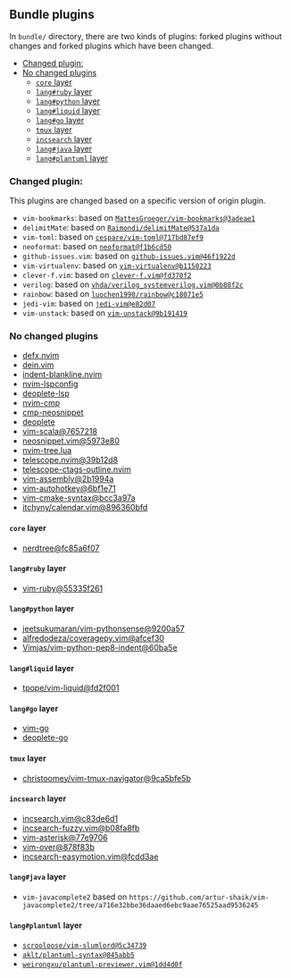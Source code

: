 ## Bundle plugins

In `bundle/` directory, there are two kinds of plugins: forked plugins without changes and forked plugins which have been changed.

<!-- vim-markdown-toc GFM -->

- [Changed plugin:](#changed-plugin)
- [No changed plugins](#no-changed-plugins)
  - [`core` layer](#core-layer)
  - [`lang#ruby` layer](#langruby-layer)
  - [`lang#python` layer](#langpython-layer)
  - [`lang#liquid` layer](#langliquid-layer)
  - [`lang#go` layer](#langgo-layer)
  - [`tmux` layer](#tmux-layer)
  - [`incsearch` layer](#incsearch-layer)
  - [`lang#java` layer](#langjava-layer)
  - [`lang#plantuml` layer](#langplantuml-layer)

<!-- vim-markdown-toc -->

### Changed plugin:

This plugins are changed based on a specific version of origin plugin.

- `vim-bookmarks`: based on [`MattesGroeger/vim-bookmarks@3adeae1`](https://github.com/MattesGroeger/vim-bookmarks/commit/3adeae10639edcba29ea80dafa1c58cf545cb80e)
- `delimitMate`: based on [`Raimondi/delimitMate@537a1da`](https://github.com/Raimondi/delimitMate/tree/537a1da0fa5eeb88640425c37e545af933c56e1b)
- `vim-toml`: based on [`cespare/vim-toml@717bd87ef9`](https://github.com/cespare/vim-toml/tree/717bd87ef928293e0cc6cfc12ebf2e007cb25311)
- `neoformat`: based on [`neoformat@f1b6cd50`](https://github.com/sbdchd/neoformat/tree/f1b6cd506b72be0a2aaf529105320ec929683920)
- `github-issues.vim`: based on [`github-issues.vim@46f1922d`](https://github.com/jaxbot/github-issues.vim/tree/46f1922d3d225ed659f3dda1c95e35001c9f41f4)
- `vim-virtualenv`: based on [`vim-virtualenv@b1150223`](https://github.com/jmcantrell/vim-virtualenv/tree/b1150223cd876f155ed7a3b2e285ed33f6f93873)
- `clever-f.vim`: based on [`clever-f.vim@fd370f2`](https://github.com/rhysd/clever-f.vim/tree/fd370f27cca93918184a8043220cef1aa440a1fd)
- `verilog`: based on [`vhda/verilog_systemverilog.vim@0b88f2c`](https://github.com/vhda/verilog_systemverilog.vim/tree/0b88f2ccf81983944bf00d15ec810dd807053d19)
- `rainbow`: based on [`luochen1990/rainbow@c18071e5`](https://github.com/luochen1990/rainbow/tree/c18071e5c7790928b763c2e88c487dfc93d84a15)
- `jedi-vim`: based on [`jedi-vim@e82d07`](https://github.com/davidhalter/jedi-vim/tree/e82d07faa17c3b3fe04b4fa6ab074e8e8601a596)
- `vim-unstack`: based on [`vim-unstack@9b191419`](https://github.com/mattboehm/vim-unstack/tree/9b191419b4d3f26225a5ae3df5e409c62b426941)

### No changed plugins

- [defx.nvim](https://github.com/Shougo/defx.nvim/tree/df5e6ea6734dc002919ea41786668069fa0b497d)
- [dein.vim](https://github.com/Shougo/dein.vim/tree/452b4a8b70be924d581c2724e5e218bfd2bcea14)
- [indent-blankline.nvim](https://github.com/lukas-reineke/indent-blankline.nvim/tree/045d9582094b27f5ae04d8b635c6da8e97e53f1d)
- [nvim-lspconfig](https://github.com/neovim/nvim-lspconfig/tree/dcb7ebb36f0d2aafcc640f520bb1fc8a9cc1f7c8)
- [deoplete-lsp](https://github.com/deoplete-plugins/deoplete-lsp/tree/c466c955e85d995984a8135e16da71463712e5e5)
- [nvim-cmp](https://github.com/hrsh7th/nvim-cmp/tree/3192a0c57837c1ec5bf298e4f3ec984c7d2d60c0)
- [cmp-neosnippet](https://github.com/notomo/cmp-neosnippet/tree/2d14526af3f02dcea738b4cea520e6ce55c09979)
- [deoplete](https://github.com/Shougo/deoplete.nvim/tree/1c40f648d2b00e70beb4c473b7c0e32b633bd9ae)
- [vim-scala@7657218](https://github.com/derekwyatt/vim-scala/tree/7657218f14837395a4e6759f15289bad6febd1b4)
- [neosnippet.vim@5973e80](https://github.com/Shougo/neosnippet.vim/tree/5973e801e7ad38a01e888cb794d74e076a35ea9b)
- [nvim-tree.lua](https://github.com/kyazdani42/nvim-tree.lua/tree/9049f364cc3ceaff07ab130e1d35aec9e4124563)
- [telescope.nvim@39b12d8](https://github.com/nvim-telescope/telescope.nvim/tree/39b12d84e86f5054e2ed98829b367598ae53ab41)
- [telescope-ctags-outline.nvim](https://github.com/fcying/telescope-ctags-outline.nvim)
- [vim-assembly@2b1994a](https://github.com/wsdjeg/vim-assembly/tree/2b1994a5d23c90651754b4c75750100f63074d8b)
- [vim-autohotkey@6bf1e71](https://github.com/wsdjeg/vim-autohotkey/tree/6bf1e718c73cad22caad3ecd8c4db96db05b37f7)
- [vim-cmake-syntax@bcc3a97a](https://github.com/pboettch/vim-cmake-syntax/tree/bcc3a97ab934f03e112becd4ce79286793152b47)
- [itchyny/calendar.vim@896360bfd](https://github.com/itchyny/calendar.vim/tree/896360bfd9d5347b2726dd247df2d2cbdb8cf1d6)

#### `core` layer

- [nerdtree@fc85a6f07](https://github.com/preservim/nerdtree/tree/fc85a6f07c2cd694be93496ffad75be126240068)

#### `lang#ruby` layer

- [vim-ruby@55335f261](https://github.com/vim-ruby/vim-ruby/tree/55335f2614f914b117f02995340886f409eddc02)

#### `lang#python` layer

- [jeetsukumaran/vim-pythonsense@9200a57](https://github.com/jeetsukumaran/vim-pythonsense/tree/9200a57629c904ed2ab8c9b2e8c5649d311794ba)
- [alfredodeza/coveragepy.vim@afcef30](https://github.com/alfredodeza/coveragepy.vim/tree/afcef301b723048c25250d2d539b9473a8e4f747)
- [Vimjas/vim-python-pep8-indent@60ba5e](https://github.com/Vimjas/vim-python-pep8-indent/tree/60ba5e11a61618c0344e2db190210145083c91f8)

#### `lang#liquid` layer

- [tpope/vim-liquid@fd2f001](https://github.com/tpope/vim-liquid/tree/fd2f0017fbc50f214db2f57c207c34cda3aa1522)

#### `lang#go` layer

- [vim-go](https://github.com/fatih/vim-go/tree/22b2273cfe562ac1c1af976ce77f18a3b1776f3c)
- [deoplete-go](https://github.com/deoplete-plugins/deoplete-go/tree/4eac2e6f127f2e2601dee415db2f826e2c9ef16c)

#### `tmux` layer

- [christoomey/vim-tmux-navigator@9ca5bfe5b](https://github.com/christoomey/vim-tmux-navigator/tree/9ca5bfe5bd274051b5dd796cc150348afc993b80)

#### `incsearch` layer

- [incsearch.vim@c83de6d1](https://github.com/haya14busa/incsearch.vim/tree/c83de6d1ac31d173d7c3ffee0ad61dc643ee4f08)
- [incsearch-fuzzy.vim@b08fa8fb](https://github.com/haya14busa/incsearch-fuzzy.vim/tree/b08fa8fbfd633e2f756fde42bfb5251d655f5403)
- [vim-asterisk@77e9706](https://github.com/haya14busa/vim-asterisk/tree/77e97061d6691637a034258cc415d98670698459)
- [vim-over@878f83b](https://github.com/osyo-manga/vim-over/tree/878f83bdac0cda308f599d319f45c7877d5274a9)
- [incsearch-easymotion.vim@fcdd3ae](https://github.com/haya14busa/incsearch-easymotion.vim/tree/fcdd3aee6f4c0eef1a515727199ece8d6c6041b5)

#### `lang#java` layer

- `vim-javacomplete2` based on `https://github.com/artur-shaik/vim-javacomplete2/tree/a716e32bbe36daaed6ebc9aae76525aad9536245`

#### `lang#plantuml` layer

- [`scrooloose/vim-slumlord@5c34739`](https://github.com/scrooloose/vim-slumlord/tree/5c34739a6ca71ef3617ed71491b3387bb2fb5620)
- [`aklt/plantuml-syntax@845abb5`](https://github.com/aklt/plantuml-syntax/tree/845abb56dcd3f12afa6eb47684ef5ba3055802b8)
- [`weirongxu/plantuml-previewer.vim@1dd4d0f`](https://github.com/weirongxu/plantuml-previewer.vim/tree/1dd4d0f2b09cd80a217f76d82f93830dbbe689b3)
